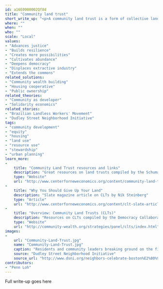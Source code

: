```yaml
---
id: a16E0000002Qf8d
title: "Community land trust"
short_write_up: "<p>A community land trust is a form of collective land ownership that prioritizes community uses of the land, promoting affordable and cooperative housing, sustainable agriculture, and other uses not fully valued by the market. Community land trusts are nonprofits that typically have a three-part board, representing leaseholders, the surrounding community, and the broader public interest. The trust owns and stewards the land in perpetuity and leases the land to homeowners, farmers, and businesses, who must comply with terms set by the community land trust, such as preserving affordability. The first community land trust was established in 1969 in Georgia to secure land for black farmers; there are now almost 250 land trusts in nearly every U.S. state, and many more around the world.</p>"
where: ""
when: ""
who: ""
scale: "Local"
values:
- "Advances justice"
- "Builds resilience"
- "Creates more possibilities"
- "Cultivates abundance"
- "Deepens democracy"
- "Displaces extractive industry"
- "Extends the commons"
related_solutions:
- "Community wealth building"
- "Housing cooperative"
- "Public ownership"
related_theories:
- "Community as developer"
- "Solidarity economics"
related_stories:
- "Brazilian Landless Workers' Movement"
- "Dudley Street Neighborhood Initiative"
tags:
- "community development"
- "equity"
- "housing"
- "land use"
- "resource use"
- "stewardship"
- "urban planning"
learn_more:
-
    title: "Community Land Trust resources and links"
    description: "Great resources on land trusts compiled by the Schumacher Center for a New Economics"
    type: "Website"
    url: "http://www.centerforneweconomics.org/content/community-land-trusts"
-
    title: "Why You Should Give Up Your Land"
    description: "Slate magazine article on CLTs by Nik Steinberg"
    type: "Article"
    url: "http://www.centerforneweconomics.org/content/clt-slate-article"
-
    title: "Overview: Community Land Trusts (CLTs)"
    description: "Resources on CLTs compiled by the Democracy Collaborative"
    type: "Website"
    url: "http://community-wealth.org/strategies/panel/clts/index.html"
images:
-
    url: "Community-Land-Trust.jpg"
    name: "Community-Land-Trust.jpg"
    caption: "Residents and community leaders breaking ground on the first urban farm in Boston &#8212; owned by Dudley Neighbors Inc., a community land trust"
    source: "Dudley Street Neighborhood Initiative"
    source_url: "http://www.dsni.org/neighbors-celebrate-boston%E2%80%99s-first-commercial-farm"
contributors:
- "Penn Loh"
---
```

Full write-up goes here
